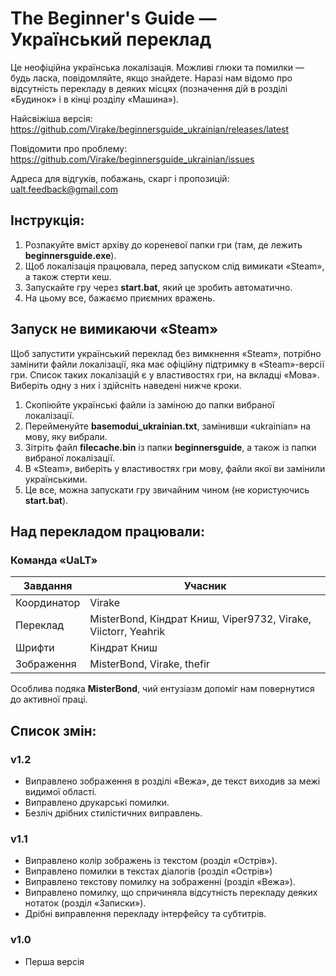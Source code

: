 # The Beginner's Guide — Український переклад

Це неофіційна українська локалізація. Можливі глюки та помилки — будь ласка, повідомляйте, якщо знайдете. Наразі нам відомо про відсутність перекладу в деяких місцях (позначення дій в розділі «Будинок» і в кінці розділу «Машина»).

Найсвіжіша версія: https://github.com/Virake/beginnersguide_ukrainian/releases/latest

Повідомити про проблему: https://github.com/Virake/beginnersguide_ukrainian/issues

Адреса для відгуків, побажань, скарг і пропозицій: [ualt.feedback@gmail.com](mailto:ualt.feedback@gmail.com)

## Інструкція:

1) Розпакуйте вміст архіву до кореневої папки гри (там, де лежить **beginnersguide.exe**).
2) Щоб локалізація працювала, перед запуском слід вимикати «Steam», а також стерти кеш.
3) Запускайте гру через **start.bat**, який це зробить автоматично.
4) На цьому все, бажаємо приємних вражень.

## Запуск не вимикаючи «Steam»

Щоб запустити український переклад без вимкнення «Steam», потрібно замінити файли локалізації, яка має офіційну підтримку в «Steam»-версії гри. Список таких локалізацій є у властивостях гри, на вкладці «Мова». Виберіть одну з них і здійсніть наведені нижче кроки.

1) Скопіюйте українські файли із заміною до папки вибраної локалізації.
2) Перейменуйте **basemodui_ukrainian.txt**, замінивши «ukrainian» на мову, яку вибрали.
3) Зітріть файл **filecache.bin** із папки **beginnersguide**, а також із папки вибраної локалізації.
4) В «Steam», виберіть у властивостях гри мову, файли якої ви замінили українськими.
5) Це все, можна запускати гру звичайним чином (не користуючись **start.bat**).

## Над перекладом працювали:

### Команда «UaLT»

| Завдання    | Учасник                                                        |
| ----------- | -------------------------------------------------------------- |
| Координатор | Virake                                                         |
| Переклад    | MisterBond, Кіндрат Книш, Viper9732, Virake, Viictorr, Yeahrik |
| Шрифти      | Кіндрат Книш                                                   |
| Зображення  | MisterBond, Virake, thefir                                     |

Особлива подяка **MisterBond**, чий ентузіазм допоміг нам повернутися до активної праці.

## Список змін:

### v1.2

- Виправлено зображення в розділі «Вежа», де текст виходив за межі видимої області.
- Виправлено друкарські помилки.
- Безліч дрібних стилістичних виправлень.

### v1.1

- Виправлено колір зображень із текстом (розділ «Острів»).
- Виправлено помилки в текстах діалогів (розділ «Острів»)
- Виправлено текстову помилку на зображенні (розділ «Вежа»).
- Виправлено помилку, що спричиняла відсутність перекладу деяких нотаток (розділ «Записки»).
- Дрібні виправлення перекладу інтерфейсу та субтитрів.

### v1.0

- Перша версія
